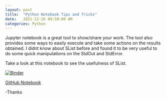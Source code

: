 ```yaml
---
layout: post
title:  "Python Notebook Tips and Tricks"
date:   2021-12-26 09:50:00 AM
categories: Python
---
```


Jupyter notebook is a great tool to show/share your work. The tool also provides some ways to easily execute and take some actions on the results obtained. I didnt know about SList before and found it to be very useful to do some quick manipulations on the StdOut and StdError.

Take a look at this notebook to see the usefulness of SList.

<p><a href="https://mybinder.org/v2/gh/loneshark99/PythonNotebooksCollection/HEAD?filepath=Jupyter_Notebook_Tips_and_Tricks.ipynb"><img alt="Binder" src="https://mybinder.org/badge_logo.svg" /></a></p>

<a href="https://github.com/loneshark99/PythonNotebooksCollection/blob/main/Jupyter_Notebook_Tips_and_Tricks.ipynb" rel="nofollow" target="_blank">GitHub Notebook</a>
<br />

-Thanks